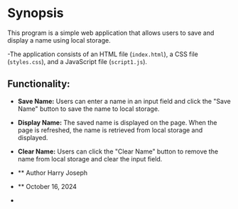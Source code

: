 # Synopsis

This program is a simple web application that allows users to save and display a name using local storage. 

-The application consists of an HTML file (`index.html`), a CSS file (`styles.css`), and a JavaScript file (`script1.js`).

## Functionality:

- **Save Name:** Users can enter a name in an input field and click the "Save Name" button to save the name to local storage.
- **Display Name:** The saved name is displayed on the page. When the page is refreshed, the name is retrieved from local storage and displayed.
- **Clear Name:** Users can click the "Clear Name" button to remove the name from local storage and clear the input field.

- ** Author Harry Joseph
- ** October 16, 2024
- 
